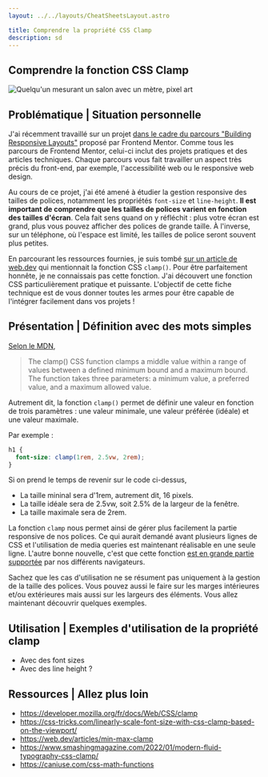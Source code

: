```yaml
---
layout: ../../layouts/CheatSheetsLayout.astro

title: Comprendre la propriété CSS Clamp
description: sd
---
```


<article>

# Comprendre la fonction CSS Clamp

![Quelqu'un mesurant un salon avec un mètre, pixel art](/homme-mesure-salon.webp)

## Problématique | Situation personnelle

J'ai récemment travaillé sur un projet [dans le cadre du parcours "Building Responsive Layouts"](https://www.frontendmentor.io/learning-paths/building-responsive-layouts--z1qCXVqkD) proposé par Frontend Mentor. Comme tous les parcours de Frontend Mentor, celui-ci inclut des projets pratiques et des articles techniques. Chaque parcours vous fait travailler un aspect très précis du front-end, par exemple, l'accessibilité web ou le responsive web design.

Au cours de ce projet, j'ai été amené à étudier la gestion responsive des tailles de polices, notamment les propriétés `font-size` et `line-height`. **Il est important de comprendre que les tailles de polices varient en fonction des tailles d'écran**. Cela fait sens quand on y réfléchit : plus votre écran est grand, plus vous pouvez afficher des polices de grande taille. À l'inverse, sur un téléphone, où l'espace est limité, les tailles de police seront souvent plus petites.

En parcourant les ressources fournies, je suis tombé [sur un article de web.dev](https://web.dev/learn/design/typography) qui mentionnait la fonction CSS `clamp()`. Pour être parfaitement honnête, je ne connaissais pas cette fonction. J'ai découvert une fonction CSS particulièrement pratique et puissante. L'objectif de cette fiche technique est de vous donner toutes les armes pour être capable de l'intégrer facilement dans vos projets !


## Présentation | Définition avec des mots simples

[Selon le MDN](https://developer.mozilla.org/en-US/docs/Web/CSS/clamp), 

> The clamp() CSS function clamps a middle value within a range of values between a defined minimum bound and a maximum bound. The function takes three parameters: a minimum value, a preferred value, and a maximum allowed value.


Autrement dit, la fonction `clamp()` permet de définir une valeur en fonction de trois paramètres : une valeur minimale, une valeur préférée (idéale) et une valeur maximale.

Par exemple :

```css
h1 {
  font-size: clamp(1rem, 2.5vw, 2rem);
}
```

Si on prend le temps de revenir sur le code ci-dessus,

- La taille mininal sera d'1rem, autrement dit, 16 pixels.
- La taille idéale sera de 2.5vw, soit 2.5% de la largeur de la fenêtre.
- La taille maximale sera de 2rem.


La fonction `clamp` nous permet ainsi de gérer plus facilement la partie responsive de nos polices. Ce qui aurait demandé avant plusieurs lignes de CSS et l'utilisation de media queries est maintenant réalisable en une seule ligne. L'autre bonne nouvelle, c'est que cette fonction [est en grande partie supportée](https://caniuse.com/css-math-functions) par nos différents navigateurs.

Sachez que les cas d'utilisation ne se résument pas uniquement à la gestion de la taille des polices. Vous pouvez aussi le faire sur les marges intérieures et/ou extérieures mais aussi sur les largeurs des éléments. Vous allez maintenant découvrir quelques exemples.


## Utilisation | Exemples d'utilisation de la propriété clamp
- Avec des font sizes
- Avec des line height ?


## Ressources | Allez plus loin

- https://developer.mozilla.org/fr/docs/Web/CSS/clamp
- https://css-tricks.com/linearly-scale-font-size-with-css-clamp-based-on-the-viewport/
- https://web.dev/articles/min-max-clamp
- https://www.smashingmagazine.com/2022/01/modern-fluid-typography-css-clamp/
- https://caniuse.com/css-math-functions

</article>
